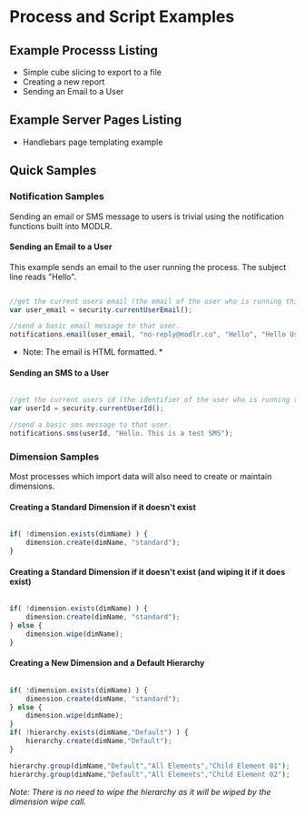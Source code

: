 # Process and Script Examples

## Example Processs Listing
* Simple cube slicing to export to a file
* Creating a new report 
* Sending an Email to a User

## Example Server Pages Listing
* Handlebars page templating example


## Quick Samples

### Notification Samples
Sending an email or SMS message to users is trivial using the notification functions built into MODLR.

#### Sending an Email to a User
This example sends an email to the user running the process. The subject line reads "Hello". 
```javascript

//get the current users email (the email of the user who is running this process or accessing this webpage.
var user_email = security.currentUserEmail();

//send a basic email message to that user.
notifications.email(user_email, "no-reply@modlr.co", "Hello", "Hello User");

```
* Note: The email is HTML formatted. *


#### Sending an SMS to a User
```javascript

//get the current users id (the identifier of the user who is running this process or accessing this webpage.
var userId = security.currentUserId();

//send a basic sms message to that user.
notifications.sms(userId, "Hello. This is a test SMS");

```


### Dimension Samples
Most processes which import data will also need to create or maintain dimensions.

#### Creating a Standard Dimension if it doesn't exist
```javascript

if( !dimension.exists(dimName) ) {
	dimension.create(dimName, "standard");
}

```

#### Creating a Standard Dimension if it doesn't exist (and wiping it if it does exist)
```javascript

if( !dimension.exists(dimName) ) {
	dimension.create(dimName, "standard");
} else {
	dimension.wipe(dimName);
}

```

#### Creating a New Dimension and a Default Hierarchy
```javascript

if( !dimension.exists(dimName) ) {
	dimension.create(dimName, "standard");
} else {
	dimension.wipe(dimName);
}
if( !hierarchy.exists(dimName,"Default") ) {
	hierarchy.create(dimName,"Default");
}

hierarchy.group(dimName,"Default","All Elements","Child Element 01");
hierarchy.group(dimName,"Default","All Elements","Child Element 02");

```
*Note: There is no need to wipe the hierarchy as it will be wiped by the dimension wipe call.*

